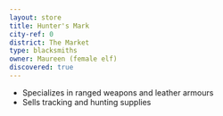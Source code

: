 ```yaml
---
layout: store
title: Hunter's Mark
city-ref: 0
district: The Market
type: blacksmiths
owner: Maureen (female elf)
discovered: true
---
```

- Specializes in ranged weapons and leather armours
- Sells tracking and hunting supplies
